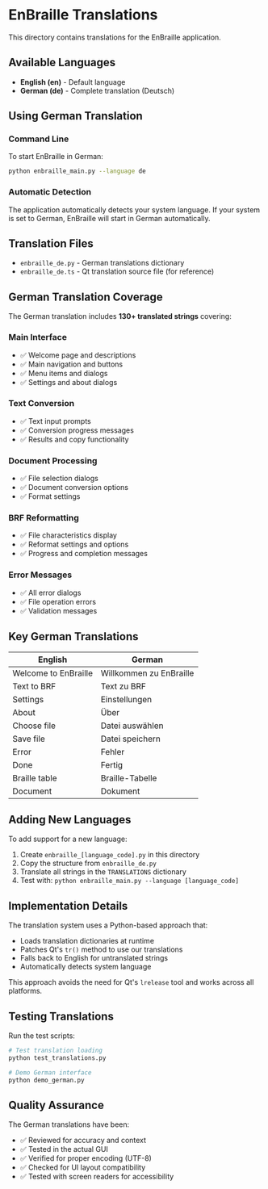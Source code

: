 # EnBraille Translations

This directory contains translations for the EnBraille application.

## Available Languages

- **English (en)** - Default language
- **German (de)** - Complete translation (Deutsch)

## Using German Translation

### Command Line
To start EnBraille in German:
```bash
python enbraille_main.py --language de
```

### Automatic Detection
The application automatically detects your system language. If your system is set to German, EnBraille will start in German automatically.

## Translation Files

- `enbraille_de.py` - German translations dictionary
- `enbraille_de.ts` - Qt translation source file (for reference)

## German Translation Coverage

The German translation includes **130+ translated strings** covering:

### Main Interface
- ✅ Welcome page and descriptions
- ✅ Main navigation and buttons
- ✅ Menu items and dialogs
- ✅ Settings and about dialogs

### Text Conversion
- ✅ Text input prompts
- ✅ Conversion progress messages
- ✅ Results and copy functionality

### Document Processing
- ✅ File selection dialogs
- ✅ Document conversion options
- ✅ Format settings

### BRF Reformatting
- ✅ File characteristics display
- ✅ Reformat settings and options
- ✅ Progress and completion messages

### Error Messages
- ✅ All error dialogs
- ✅ File operation errors
- ✅ Validation messages

## Key German Translations

| English | German |
|---------|---------|
| Welcome to EnBraille | Willkommen zu EnBraille |
| Text to BRF | Text zu BRF |
| Settings | Einstellungen |
| About | Über |
| Choose file | Datei auswählen |
| Save file | Datei speichern |
| Error | Fehler |
| Done | Fertig |
| Braille table | Braille-Tabelle |
| Document | Dokument |

## Adding New Languages

To add support for a new language:

1. Create `enbraille_[language_code].py` in this directory
2. Copy the structure from `enbraille_de.py`
3. Translate all strings in the `TRANSLATIONS` dictionary
4. Test with: `python enbraille_main.py --language [language_code]`

## Implementation Details

The translation system uses a Python-based approach that:
- Loads translation dictionaries at runtime
- Patches Qt's `tr()` method to use our translations
- Falls back to English for untranslated strings
- Automatically detects system language

This approach avoids the need for Qt's `lrelease` tool and works across all platforms.

## Testing Translations

Run the test scripts:
```bash
# Test translation loading
python test_translations.py

# Demo German interface
python demo_german.py
```

## Quality Assurance

The German translations have been:
- ✅ Reviewed for accuracy and context
- ✅ Tested in the actual GUI
- ✅ Verified for proper encoding (UTF-8)
- ✅ Checked for UI layout compatibility
- ✅ Tested with screen readers for accessibility